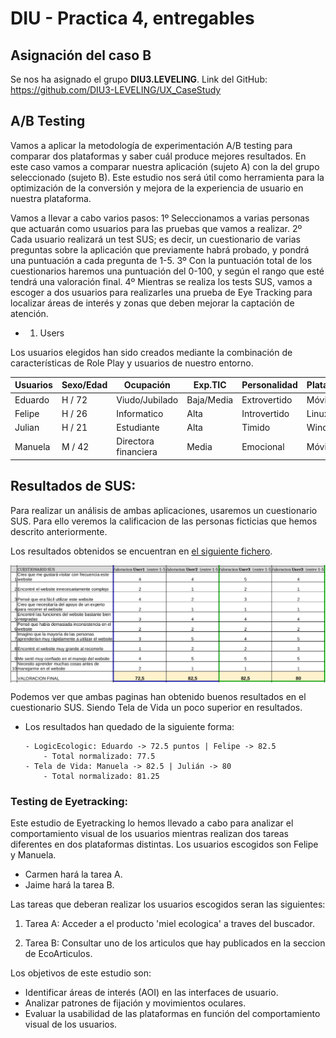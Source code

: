# DIU - Practica 4, entregables

## Asignación del caso B
Se nos ha asignado el grupo **DIU3.LEVELING**. Link del GitHub: https://github.com/DIU3-LEVELING/UX_CaseStudy

## A/B Testing

Vamos a aplicar la metodología de experimentación A/B testing para comparar dos plataformas y saber cuál produce mejores resultados. En este caso vamos a comparar nuestra aplicación (sujeto A) con la del grupo seleccionado (sujeto B).
Este estudio nos será útil como herramienta para la optimización de la conversión y mejora de la experiencia de usuario en nuestra plataforma.

Vamos a llevar a cabo varios pasos:
  1º Seleccionamos a varias personas que actuarán como usuarios para las pruebas que vamos a realizar.
  2º Cada usuario realizará un test SUS; es decir, un cuestionario de varias preguntas sobre la aplicación que previamente habrá probado, y pondrá una puntuación a cada pregunta de 1-5.
  3º Con la puntuación total de los cuestionarios haremos una puntuación del 0-100, y según el rango que esté tendrá una valoración final.
  4º Mientras se realiza los tests SUS, vamos a escoger a dos usuarios para realizarles una prueba de Eye Tracking para localizar áreas de interés y zonas que deben mejorar la captación de atención.

* 1. Users 

Los usuarios elegidos han sido creados mediante la combinación de características de Role Play y usuarios de nuestro entorno.

| Usuarios | Sexo/Edad     | Ocupación   |  Exp.TIC    | Personalidad | Plataforma | TestA/B
| ------------- | -------- | ----------- | ----------- | -----------  | ---------- | ----
| Eduardo  | H / 72   | Viudo/Jubilado  | Baja/Media       | Extrovertido | Móvil       | A 
| Felipe  | H / 26   | Informatico  | Alta       | Introvertido       | Linux        | A 
| Julian  | H / 21   | Estudiante     | Alta        | Timido    | Windows      | B 
| Manuela  | M / 42   | Directora financiera  | Media      | Emocional     | Móvil        | B

## Resultados de SUS:

Para realizar un análisis de ambas aplicaciones, usaremos un cuestionario SUS. Para ello veremos la calificacion de las personas ficticias que hemos descrito anteriormente.

Los resultados obtenidos se encuentran en [el siguiente fichero](Cuestionario_SUS_DIU.xlsx).

<img align="center" src="Cuestionario_SUS_P4.png" alt="Resultados SUS"/>

Podemos ver que ambas paginas han obtenido buenos resultados en el cuestionario SUS. Siendo Tela de Vida un poco superior en resultados.

   - Los resultados han quedado de la siguiente forma:
     
         - LogicEcologic: Eduardo -> 72.5 puntos | Felipe -> 82.5
             - Total normalizado: 77.5
         - Tela de Vida: Manuela -> 82.5 | Julián -> 80
             - Total normalizado: 81.25

### Testing de Eyetracking: 
Este estudio de Eyetracking lo hemos llevado a cabo para analizar el comportamiento visual de los usuarios mientras realizan dos tareas diferentes en dos plataformas distintas.
Los usuarios escogidos son Felipe y Manuela.
- Carmen hará la tarea A.
- Jaime hará la tarea B.

Las tareas que deberan realizar los usuarios escogidos seran las siguientes:
1. Tarea A: Acceder a el producto 'miel ecologica' a traves del buscador.

2. Tarea B: Consultar uno de los articulos que hay publicados en la seccion de EcoArticulos.

Los objetivos de este estudio son:
* Identificar áreas de interés (AOI) en las interfaces de usuario.
* Analizar patrones de fijación y movimientos oculares.
* Evaluar la usabilidad de las plataformas en función del comportamiento visual de los usuarios.
